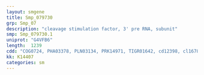 ```yaml
---
layout: smgene
title: Smp_079730
grp: Smp_07
description: "cleavage stimulation factor, 3' pre RNA, subunit"
smp: Smp_079730.1
uniprot: "G4VFB6"
length:  1239
cdd: "COG0724, PHA03378, PLN03134, PRK14971, TIGR01642, cd12398, cl16788, cl16803, cl17169, pfam00076, pfam09770, pfam14259, pfam14304, pfam14327, smart00360"
kk: K14407
categories: sm
---
```

